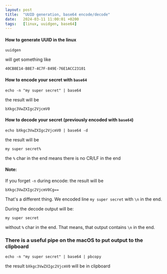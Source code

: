 ```yaml
---
layout: post
title:  "UUID generation, base64 encode/decode"
date:   2024-03-11 11:00:01 +0200
tags:   [linux, uuidgen, base64]
---
```


#### How to generate UUID in the linux

```shell
uuidgen
```
will get something like
```text
40CB8E14-B8E7-4C7F-849E-76E1ACC23101
```

#### How to encode your secret with `base64`

```shell
echo -n "my super secret" | base64
```
the result will be
```text
bXkgc3VwZXIgc2VjcmV0
```
#### How to decode your secret (previously encoded with `base64`)

```shell
echo bXkgc3VwZXIgc2VjcmV0 | base64 -d
```
the result will be
```text
my super secret%
```
the `%` char in the end means there is no CR/LF in the end

#### Note:

If you forget `-n` during encode:
the result will be
```text
bXkgc3VwZXIgc2VjcmV0Cg==
```
That's a different thing.
We encoded line `my super secret` with `\n` in the end.

During the decode output will be:
```text
my super secret
```
without `%` char in the end.
That means, that output contains `\n` in the end.  

### There is a useful pipe on the macOS to put output to the clipboard

```shell
echo -n "my super secret" | base64 | pbcopy
```
the result `bXkgc3VwZXIgc2VjcmV0` will be in clipboard
